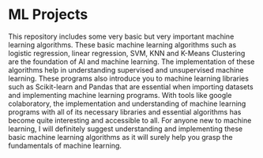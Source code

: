 # ML Projects
This repository includes some very basic but very important machine learning algorithms. These basic machine learning algorithms such as logistic regression, linear regression, SVM, KNN and K-Means Clustering are the foundation of AI and machine learning. The implementation of these algorithms help in understanding supervised and unsupervised machine learning. These programs also introduce you to machine learning libraries such as Scikit-learn and Pandas that are essential when importing datasets and implementing machine learning programs. With tools like google colaboratory, the implementation and understanding of machine learning programs with all of its necessary libraries and essential algorithms has become quite interesting and accessible to all. For anyone new to machine learning, I will definitely suggest understanding and implementing these basic machine learning algorithms as it will surely help you grasp the fundamentals of machine learning.
